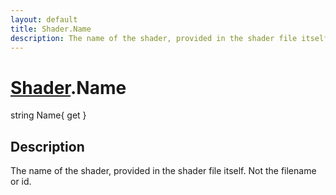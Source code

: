 ```yaml
---
layout: default
title: Shader.Name
description: The name of the shader, provided in the shader file itself. Not the filename or id.
---
```

# [Shader]({{site.url}}/Pages/StereoKit/Shader.html).Name

<div class='signature' markdown='1'>
string Name{ get }
</div>

## Description
The name of the shader, provided in the shader file
itself. Not the filename or id.

